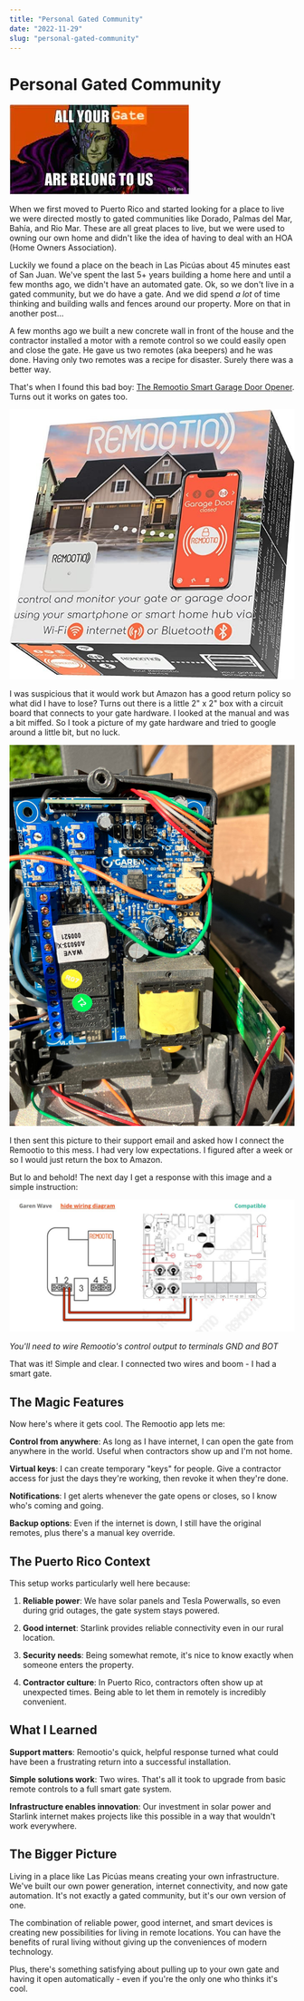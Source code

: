 ```yaml
---
title: "Personal Gated Community"
date: "2022-11-29"
slug: "personal-gated-community"
---
```


# Personal Gated Community


![*All your gate are belong to us*](/assets/all-your-gate.webp)


When we first moved to Puerto Rico and started looking for a place to live we were directed mostly to gated communities like Dorado, Palmas del Mar, Bahía, and Rio Mar. These are all great places to live, but we were used to owning our own home and didn't like the idea of having to deal with an HOA (Home Owners Association).

Luckily we found a place on the beach in Las Picúas about 45 minutes east of San Juan. We've spent the last 5+ years building a home here and until a few months ago, we didn't have an automated gate. Ok, so we don't live in a gated community, but we do have a gate. And we did spend *a lot* of time thinking and building walls and fences around our property. More on that in another post...

A few months ago we built a new concrete wall in front of the house and the contractor installed a motor with a remote control so we could easily open and close the gate. He gave us two remotes (aka beepers) and he was done. Having only two remotes was a recipe for disaster. Surely there was a better way.

That's when I found this bad boy: [The Remootio Smart Garage Door Opener](https://www.amazon.com/gp/product/B08F2V9KVD/). Turns out it works on gates too.

![Remootio Smart Garage Door Opener product](/assets/remootio-product.jpg)

I was suspicious that it would work but Amazon has a good return policy so what did I have to lose? Turns out there is a little 2" x 2" box with a circuit board that connects to your gate hardware. I looked at the manual and was a bit miffed. So I took a picture of my gate hardware and tried to google around a little bit, but no luck.

![My gate hardware control panel](/assets/gate-hardware.jpg)

I then sent this picture to their support email and asked how I connect the Remootio to this mess. I had very low expectations. I figured after a week or so I would just return the box to Amazon.

But lo and behold! The next day I get a response with this image and a simple instruction:

![Wiring diagram from Remootio support](/assets/wiring-diagram.png)

*You'll need to wire Remootio's control output to terminals GND and BOT*

That was it! Simple and clear. I connected two wires and boom - I had a smart gate.

## The Magic Features

Now here's where it gets cool. The Remootio app lets me:

**Control from anywhere**: As long as I have internet, I can open the gate from anywhere in the world. Useful when contractors show up and I'm not home.

**Virtual keys**: I can create temporary "keys" for people. Give a contractor access for just the days they're working, then revoke it when they're done.

**Notifications**: I get alerts whenever the gate opens or closes, so I know who's coming and going.

**Backup options**: Even if the internet is down, I still have the original remotes, plus there's a manual key override.

## The Puerto Rico Context

This setup works particularly well here because:

1. **Reliable power**: We have solar panels and Tesla Powerwalls, so even during grid outages, the gate system stays powered.

2. **Good internet**: Starlink provides reliable connectivity even in our rural location.

3. **Security needs**: Being somewhat remote, it's nice to know exactly when someone enters the property.

4. **Contractor culture**: In Puerto Rico, contractors often show up at unexpected times. Being able to let them in remotely is incredibly convenient.

## What I Learned

**Support matters**: Remootio's quick, helpful response turned what could have been a frustrating return into a successful installation.

**Simple solutions work**: Two wires. That's all it took to upgrade from basic remote controls to a full smart gate system.

**Infrastructure enables innovation**: Our investment in solar power and Starlink internet makes projects like this possible in a way that wouldn't work everywhere.

## The Bigger Picture

Living in a place like Las Picúas means creating your own infrastructure. We've built our own power generation, internet connectivity, and now gate automation. It's not exactly a gated community, but it's our own version of one.

The combination of reliable power, good internet, and smart devices is creating new possibilities for living in remote locations. You can have the benefits of rural living without giving up the conveniences of modern technology.

Plus, there's something satisfying about pulling up to your own gate and having it open automatically - even if you're the only one who thinks it's cool.